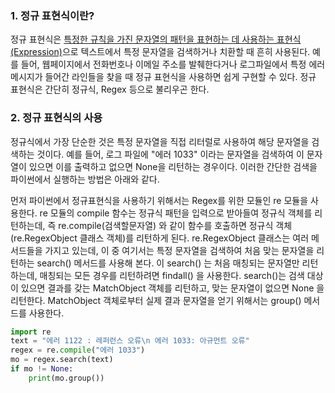 
### 1. 정규 표현식이란?
정규 표현식은 <u>특정한 규칙을 가진 문자열의 패턴을 표현하는 데 사용하는 표현식(Expression)</u>으로 텍스트에서 특정 문자열을 검색하거나 치환할 때 흔히 사용된다. 
예를 들어, 웹페이지에서 전화번호나 이메일 주소를 발췌한다거나 로그파일에서 특정 에러메시지가 들어간 라인들을 찾을 때 정규 표현식을 사용하면 쉽게 구현할 수 있다. 
정규 표현식은 간단히 정규식, Regex 등으로 불리우곤 한다.  

### 2. 정규 표현식의 사용
정규식에서 가장 단순한 것은 특정 문자열을 직접 리터럴로 사용하여 해당 문자열을 검색하는 것이다. 
예를 들어, 로그 파일에 "에러 1033" 이라는 문자열을 검색하여 이 문자열이 있으면 이를 출력하고 없으면 None을 리턴하는 경우이다. 
이러한 간단한 검색을 파이썬에서 실행하는 방법은 아래와 같다.  

먼저 파이썬에서 정규표현식을 사용하기 위해서는 Regex를 위한 모듈인 re 모듈을 사용한다.
re 모듈의 compile 함수는 정규식 패턴을 입력으로 받아들여 정규식 객체를 리턴하는데, 즉 re.compile(검색할문자열) 와 같이 함수를 호출하면 정규식 객체 (re.RegexObject 클래스 객체)를 리턴하게 된다. 
re.RegexObject 클래스는 여러 메서드들을 가지고 있는데, 이 중 여기서는 특정 문자열을 검색하여 처음 맞는 문자열을 리턴하는 search() 메서드를 사용해 본다. 
이 search() 는 처음 매칭되는 문자열만 리턴하는데, 매칭되는 모든 경우를 리턴하려면 findall() 을 사용한다. 
search()는 검색 대상이 있으면 결과를 갖는 MatchObject 객체를 리턴하고, 맞는 문자열이 없으면 None 을 리턴한다.
MatchObject 객체로부터 실제 결과 문자열을 얻기 위해서는 group() 메서드를 사용한다.

```python
import re
text = "에러 1122 : 레퍼런스 오류\n 에러 1033: 아규먼트 오류"
regex = re.compile("에러 1033")
mo = regex.search(text)
if mo != None:
    print(mo.group()) 
```

